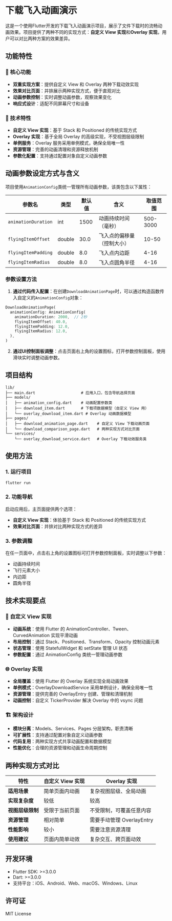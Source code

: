 # 下载飞入动画演示

这是一个使用Flutter开发的下载飞入动画演示项目，展示了文件下载时的流畅动画效果。项目提供了两种不同的实现方式：**自定义 View 实现**和**Overlay 实现**，用户可以对比两种方案的效果差异。

## 功能特性

### 🎯 核心功能
- **双重实现方案**：提供自定义 View 和 Overlay 两种下载动效实现
- **效果对比页面**：并排展示两种实现方式，便于直观对比
- **动画参数控制**：实时调整动画参数，观察效果变化
- **响应式设计**：适配不同屏幕尺寸和设备

### 🔧 技术特性
- **自定义 View 实现**：基于 Stack 和 Positioned 的传统实现方式
- **Overlay 实现**：基于全局 Overlay 的高级实现，不受视图层级限制
- **单例服务**：Overlay 服务采用单例模式，确保全局唯一性
- **资源管理**：完善的动画清理和资源释放机制
- **参数化配置**：支持通过配置对象自定义动画参数

## 动画参数设定方式与含义

项目使用`AnimationConfig`类统一管理所有动画参数，该类包含以下属性：

| 参数名 | 类型 | 默认值 | 含义 | 取值范围 |
|-------|------|-------|------|---------|
| `animationDuration` | int | 1500 | 动画持续时间（毫秒） | 500-3000 |
| `flyingItemOffset` | double | 30.0 | 飞入点的偏移量（控制大小） | 10-50 |
| `flyingItemPadding` | double | 8.0 | 飞入点内边距 | 4-16 |
| `flyingItemRadius` | double | 8.0 | 飞入点圆角半径 | 4-16 |

### 参数设置方法

1. **通过代码传入配置**：在创建`DownloadAnimationPage`时，可以通过构造函数传入自定义的`AnimationConfig`对象：

```dart
DownloadAnimationPage(
  animationConfig: AnimationConfig(
    animationDuration: 2000,  // 2秒
    flyingItemOffset: 40.0,
    flyingItemPadding: 12.0,
    flyingItemRadius: 12.0,
  ),
)
```

2. **通过UI控制面板调整**：点击页面右上角的设置图标，打开参数控制面板，使用滑块实时调整动画参数。

## 项目结构

```
lib/
├── main.dart                    # 应用入口，包含导航选择页面
├── models/
│   ├── animation_config.dart    # 动画配置参数类
│   ├── download_item.dart       # 下载项数据模型（自定义 View 用）
│   └── overlay_download_item.dart # Overlay 动画数据模型
├── pages/
│   ├── download_animation_page.dart    # 自定义 View 下载动画页面
│   └── download_comparison_page.dart   # 两种实现方式对比页面
└── services/
    └── overlay_download_service.dart   # Overlay 下载动效服务类
```

## 使用方法

### 1. 运行项目

```bash
flutter run
```

### 2. 功能导航

启动应用后，主页面提供两个选项：

- **自定义 View 实现**：体验基于 Stack 和 Positioned 的传统实现方式
- **效果对比页面**：并排对比两种实现方式的差异

### 3. 参数调整

在任一页面中，点击右上角的设置图标可打开参数控制面板，实时调整以下参数：

- 动画持续时间
- 飞行元素大小
- 内边距
- 圆角半径

## 技术实现要点

### 🎨 自定义 View 实现

- **动画系统**：使用 Flutter 的 AnimationController、Tween、CurvedAnimation 实现平滑动画
- **布局控制**：通过 Stack、Positioned、Transform、Opacity 控制动画元素
- **状态管理**：使用 StatefulWidget 和 setState 管理 UI 状态
- **参数配置**：通过 AnimationConfig 类统一管理动画参数

### 🌐 Overlay 实现

- **全局覆盖**：使用 Flutter 的 Overlay 系统实现全局动画效果
- **单例模式**：OverlayDownloadService 采用单例设计，确保全局唯一性
- **资源管理**：提供完善的 OverlayEntry 创建、管理和清理机制
- **动画控制**：自定义 TickerProvider 解决 Overlay 中的 vsync 问题

### 🏗️ 架构设计

- **模块分离**：Models、Services、Pages 分层架构，职责清晰
- **可扩展性**：支持通过配置对象自定义动画参数
- **代码复用**：两种实现方式共享动画配置和数据模型
- **性能优化**：合理的资源管理和动画生命周期控制

## 两种实现方式对比

| 特性 | 自定义 View 实现 | Overlay 实现 |
|------|-----------------|-------------|
| **适用场景** | 简单页面内动画 | 复杂视图层级、全局动画 |
| **实现复杂度** | 较低 | 较高 |
| **视图层级限制** | 受限于当前页面 | 不受限制，可覆盖任意内容 |
| **资源管理** | 相对简单 | 需要手动管理 OverlayEntry |
| **性能影响** | 较小 | 需要注意资源清理 |
| **使用建议** | 页面内简单动效 | 复杂交互、跨页面动效 |

## 开发环境

- Flutter SDK: >=3.0.0
- Dart: >=3.0.0
- 支持平台：iOS、Android、Web、macOS、Windows、Linux

## 许可证

MIT License

